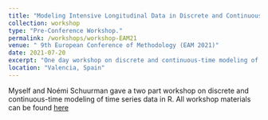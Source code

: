 ```yaml
---
title: "Modeling Intensive Longitudinal Data in Discrete and Continuous Time: The basics"
collection: workshop
type: "Pre-Conference Workshop."
permalink: /workshops/workshop-EAM21
venue: " 9th European Conference of Methodology (EAM 2021)"
date: 2021-07-20
excerpt: "One day workshop on discrete and continuous-time modeling of time series data in R"
location: "Valencia, Spain"
---
```


Myself and Noémi Schuurman gave a two part workshop on discrete and continuous-time modeling of time series data in R. All workshop materials can be found [here](https://github.com/ryanoisin/ModelingILD_EAM21)


<!---
title: "Portfolio item number 1"
excerpt: "Short description of portfolio item number 1<br/><img src='/images/500x300.png'>"
collection: workshops
---

This is an item in your portfolio. It can be have images or nice text. If you name the file .md, it will be parsed as markdown. If you name the file .html, it will be parsed as HTML. --->
